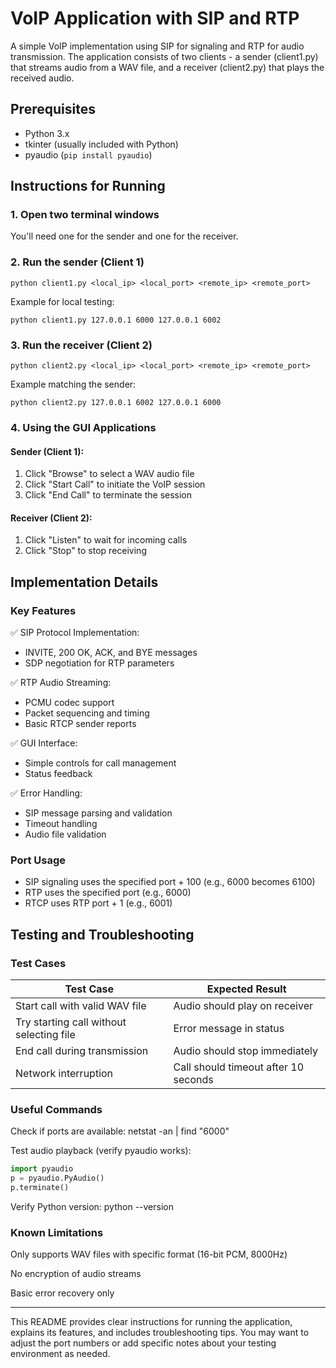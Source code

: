 # VoIP Application with SIP and RTP

A simple VoIP implementation using SIP for signaling and RTP for audio transmission. The application consists of two clients - a sender (client1.py) that streams audio from a WAV file, and a receiver (client2.py) that plays the received audio.

## Prerequisites
- Python 3.x
- tkinter (usually included with Python)
- pyaudio (`pip install pyaudio`)

## Instructions for Running

### 1. Open two terminal windows
You'll need one for the sender and one for the receiver.

### 2. Run the sender (Client 1)
```
python client1.py <local_ip> <local_port> <remote_ip> <remote_port>
```
Example for local testing:
```
python client1.py 127.0.0.1 6000 127.0.0.1 6002
```

### 3. Run the receiver (Client 2)
```
python client2.py <local_ip> <local_port> <remote_ip> <remote_port>
```
Example matching the sender:
```
python client2.py 127.0.0.1 6002 127.0.0.1 6000
```
### 4. Using the GUI Applications

#### Sender (Client 1):
1. Click "Browse" to select a WAV audio file
2. Click "Start Call" to initiate the VoIP session
3. Click "End Call" to terminate the session

#### Receiver (Client 2):
1. Click "Listen" to wait for incoming calls
2. Click "Stop" to stop receiving

## Implementation Details

### Key Features
✅ SIP Protocol Implementation:
- INVITE, 200 OK, ACK, and BYE messages
- SDP negotiation for RTP parameters

✅ RTP Audio Streaming:
- PCMU codec support
- Packet sequencing and timing
- Basic RTCP sender reports

✅ GUI Interface:
- Simple controls for call management
- Status feedback

✅ Error Handling:
- SIP message parsing and validation
- Timeout handling
- Audio file validation

### Port Usage
- SIP signaling uses the specified port + 100 (e.g., 6000 becomes 6100)
- RTP uses the specified port (e.g., 6000)
- RTCP uses RTP port + 1 (e.g., 6001)

## Testing and Troubleshooting

### Test Cases
| Test Case | Expected Result |
|-----------|-----------------|
| Start call with valid WAV file | Audio should play on receiver |
| Try starting call without selecting file | Error message in status |
| End call during transmission | Audio should stop immediately |
| Network interruption | Call should timeout after 10 seconds |

### Useful Commands
Check if ports are available:
netstat -an | find "6000"


Test audio playback (verify pyaudio works):
```python
import pyaudio
p = pyaudio.PyAudio()
p.terminate()
```
Verify Python version:
python --version

### Known Limitations

Only supports WAV files with specific format (16-bit PCM, 8000Hz)

No encryption of audio streams

Basic error recovery only

---
This README provides clear instructions for running the application, explains its features, and includes troubleshooting tips. You may want to adjust the port numbers or add specific notes about your testing environment as needed.
